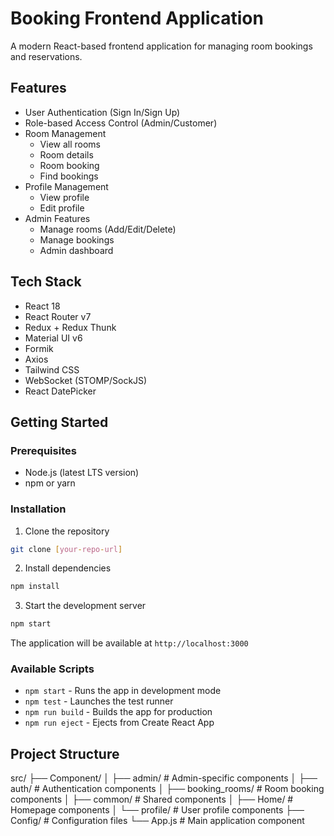# Booking Frontend Application

A modern React-based frontend application for managing room bookings and reservations.

## Features

- User Authentication (Sign In/Sign Up)
- Role-based Access Control (Admin/Customer)
- Room Management
  - View all rooms
  - Room details
  - Room booking
  - Find bookings
- Profile Management
  - View profile
  - Edit profile
- Admin Features
  - Manage rooms (Add/Edit/Delete)
  - Manage bookings
  - Admin dashboard

## Tech Stack

- React 18
- React Router v7
- Redux + Redux Thunk
- Material UI v6
- Formik
- Axios
- Tailwind CSS
- WebSocket (STOMP/SockJS)
- React DatePicker

## Getting Started

### Prerequisites

- Node.js (latest LTS version)
- npm or yarn

### Installation

1. Clone the repository
```bash
git clone [your-repo-url]
```

2. Install dependencies
```bash
npm install
```

3. Start the development server
```bash
npm start
```

The application will be available at `http://localhost:3000`

### Available Scripts

- `npm start` - Runs the app in development mode
- `npm test` - Launches the test runner
- `npm run build` - Builds the app for production
- `npm run eject` - Ejects from Create React App

## Project Structure

src/
├── Component/
│ ├── admin/ # Admin-specific components
│ ├── auth/ # Authentication components
│ ├── booking_rooms/ # Room booking components
│ ├── common/ # Shared components
│ ├── Home/ # Homepage components
│ └── profile/ # User profile components
├── Config/ # Configuration files
└── App.js # Main application component
